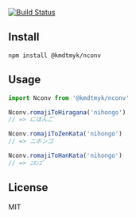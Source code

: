 
[![Build Status](https://travis-ci.org/kmdtmyk/nconv.js.svg?branch=master)](https://travis-ci.org/kmdtmyk/nconv.js)

## Install

```
npm install @kmdtmyk/nconv
```

## Usage

```js
import Nconv from '@kmdtmyk/nconv'

Nconv.romajiToHiragana('nihongo')
// => にほんご

Nconv.romajiToZenKata('nihongo')
// => ニホンゴ

Nconv.romajiToHanKata('nihongo')
// => ﾆﾎﾝｺﾞ
```

## License

MIT
